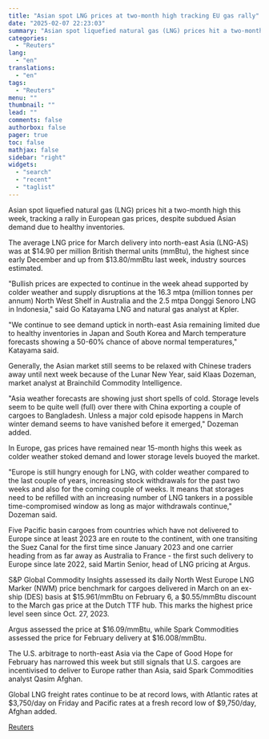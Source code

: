 ```yaml
---
title: "Asian spot LNG prices at two-month high tracking EU gas rally"
date: "2025-02-07 22:23:03"
summary: "Asian spot liquefied natural gas (LNG) prices hit a two-month high this week, tracking a rally in European gas prices, despite subdued Asian demand due to healthy inventories.The average LNG price for March delivery into north-east Asia (LNG-AS) was at $14.90 per million British thermal units (mmBtu), the highest since..."
categories:
  - "Reuters"
lang:
  - "en"
translations:
  - "en"
tags:
  - "Reuters"
menu: ""
thumbnail: ""
lead: ""
comments: false
authorbox: false
pager: true
toc: false
mathjax: false
sidebar: "right"
widgets:
  - "search"
  - "recent"
  - "taglist"
---
```


Asian spot liquefied natural gas (LNG) prices hit a two-month high this week, tracking a rally in European gas prices, despite subdued Asian demand due to healthy inventories.

The average LNG price for March delivery into north-east Asia (LNG-AS) was at $14.90 per million British thermal units (mmBtu), the highest since early December and up from $13.80/mmBtu last week, industry sources estimated.

"Bullish prices are expected to continue in the week ahead supported by colder weather and supply disruptions at the 16.3 mtpa (million tonnes per annum) North West Shelf in Australia and the 2.5 mtpa Donggi Senoro LNG in Indonesia," said Go Katayama LNG and natural gas analyst at Kpler.

"We continue to see demand uptick in north-east Asia remaining limited due to healthy inventories in Japan and South Korea and March temperature forecasts showing a 50-60% chance of above normal temperatures," Katayama said.

Generally, the Asian market still seems to be relaxed with Chinese traders away until next week because of the Lunar New Year, said Klaas Dozeman, market analyst at Brainchild Commodity Intelligence.

"Asia weather forecasts are showing just short spells of cold. Storage levels seem to be quite well (full) over there with China exporting a couple of cargoes to Bangladesh. Unless a major cold episode happens in March winter demand seems to have vanished before it emerged," Dozeman added.

In Europe, gas prices have remained near 15-month highs this week as colder weather stoked demand and lower storage levels buoyed the market.

"Europe is still hungry enough for LNG, with colder weather compared to the last couple of years, increasing stock withdrawals for the past two weeks and also for the coming couple of weeks. It means that storages need to be refilled with an increasing number of LNG tankers in a possible time-compromised window as long as major withdrawals continue," Dozeman said.

Five Pacific basin cargoes from countries which have not delivered to Europe since at least 2023 are en route to the continent, with one transiting the Suez Canal for the first time since January 2023 and one carrier heading from as far away as Australia to France - the first such delivery to Europe since late 2022, said Martin Senior, head of LNG pricing at Argus.

S&P Global Commodity Insights assessed its daily North West Europe LNG Marker (NWM) price benchmark for cargoes delivered in March on an ex-ship (DES) basis at $15.961/mmBtu on February 6, a $0.55/mmBtu discount to the March gas price at the Dutch TTF hub. This marks the highest price level seen since Oct. 27, 2023.

Argus assessed the price at $16.09/mmBtu, while Spark Commodities assessed the price for February delivery at $16.008/mmBtu.

The U.S. arbitrage to north-east Asia via the Cape of Good Hope for February has narrowed this week but still signals that U.S. cargoes are incentivised to deliver to Europe rather than Asia, said Spark Commodities analyst Qasim Afghan.

Global LNG freight rates continue to be at record lows, with Atlantic rates at $3,750/day on Friday and Pacific rates at a fresh record low of $9,750/day, Afghan added.

[Reuters](https://www.tradingview.com/news/reuters.com,2025:newsml_L8N3OY1C0:0-asian-spot-lng-prices-at-two-month-high-tracking-eu-gas-rally/)
